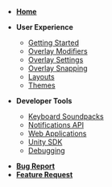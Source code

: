 - [**Home**](Home)
- **User Experience**
    * [Getting Started](GettingStarted)
    * [Overlay Modifiers](OverlayModifiers)
    * [Overlay Settings](Settings)
    * [Overlay Snapping](WindowSnapping)
    * [Layouts](LayoutSystem)
    * [Themes](Themes)
    

- **Developer Tools**
    * [Keyboard Soundpacks](KeyboardSoundPacks)
    * [Notifications API](NotificationsAPI)
    * [Web Applications](WebApplications)
    * [Unity SDK](UnitySDK)
    * [Debugging](Debugging)



* [**Bug Report**](https://github.com/Xiexe/XSOverlay-Issue-Tracker/issues/new?assignees=&labels=bug&template=bug_report.md&title=)
* [**Feature Request**](https://github.com/Xiexe/XSOverlay-Issue-Tracker/issues/new?assignees=&labels=feature+req.&template=feature_request.md&title=)